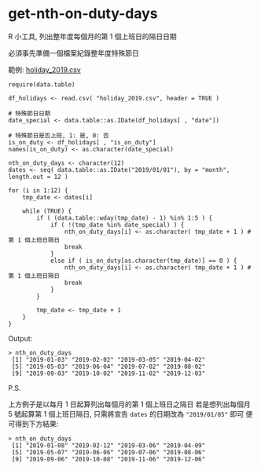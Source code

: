 # get-nth-on-duty-days
R 小工具, 列出整年度每個月的第 1 個上班日的隔日日期

必須事先準備一個檔案紀錄整年度特殊節日

範例: [holiday_2019.csv](https://drive.google.com/open?id=15zSgQuQZSDLyo8EKrq-Tq0Znroup98Ek)

```
require(data.table)

df_holidays <- read.csv( "holiday_2019.csv", header = TRUE )

# 特殊節日日期
date_special <- data.table::as.IDate(df_holidays[ , "date"])

# 特殊節日是否上班, 1: 是, 0: 否
is_on_duty <- df_holidays[ , "is_on_duty"]
names(is_on_duty) <- as.character(date_special)

nth_on_duty_days <- character(12)
dates <- seq( data.table::as.IDate("2019/01/01"), by = "month", length.out = 12 )

for (i in 1:12) {
	tmp_date <- dates[i]
	
	while (TRUE) {
		if ( (data.table::wday(tmp_date) - 1) %in% 1:5 ) {
			if ( !(tmp_date %in% date_special) ) {
				nth_on_duty_days[i] <- as.character( tmp_date + 1 ) # 第 1 個上班日隔日
				break
			}
			else if ( is_on_duty[as.character(tmp_date)] == 0 ) {
				nth_on_duty_days[i] <- as.character( tmp_date + 1 ) # 第 1 個上班日隔日
				break
			}
		}
		
		tmp_date <- tmp_date + 1
	}
}
```

Output:
```
> nth_on_duty_days
 [1] "2019-01-03" "2019-02-02" "2019-03-05" "2019-04-02"
 [5] "2019-05-03" "2019-06-04" "2019-07-02" "2019-08-02"
 [9] "2019-09-03" "2019-10-02" "2019-11-02" "2019-12-03"
```


P.S.

上方例子是以每月 1 日起算列出每個月的第 1 個上班日之隔日
若是想列出每個月 5 號起算第 1 個上班日隔日, 只需將宣告 ```dates``` 的日期改為 ```"2019/01/05"``` 即可
便可得到下方結果:
```
> nth_on_duty_days
 [1] "2019-01-08" "2019-02-12" "2019-03-06" "2019-04-09"
 [5] "2019-05-07" "2019-06-06" "2019-07-06" "2019-08-06"
 [9] "2019-09-06" "2019-10-08" "2019-11-06" "2019-12-06"
```

